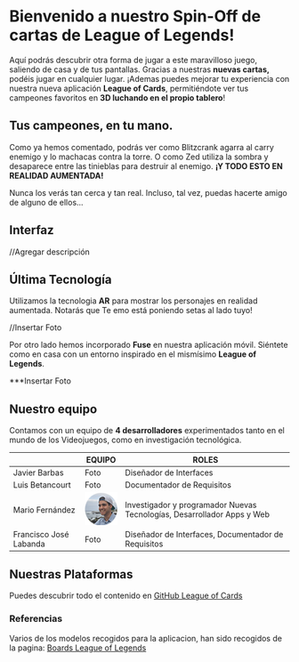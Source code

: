 ﻿# Bienvenido a nuestro Spin-Off de cartas de League of Legends!

Aquí podrás descubrir otra forma de jugar a este maravilloso juego, saliendo de casa y de tus pantallas. Gracias a nuestras **nuevas cartas,** podéis jugar en cualquier lugar.
¡Ademas puedes mejorar tu experiencia con nuestra nueva aplicación **League of Cards**, permitiéndote ver tus campeones favoritos en **3D luchando en el propio tablero**!

## Tus campeones, en tu mano.

Como ya hemos comentado, podrás ver como Blitzcrank agarra al carry enemigo y lo machacas contra la torre. O como Zed utiliza la sombra y desaparece entre las tinieblas para destruir al enemigo. **¡Y TODO ESTO EN REALIDAD AUMENTADA!**

Nunca los verás tan cerca y tan real.
Incluso, tal vez, puedas hacerte amigo de alguno de ellos...

## Interfaz

//Agregar descripción


## Última Tecnología

Utilizamos la tecnologia **AR** para mostrar los personajes en realidad aumentada. Notarás que Te emo está poniendo setas al lado tuyo!

 //Insertar Foto
 
Por otro lado hemos incorporado **Fuse** en nuestra aplicación móvil. Siéntete como en casa con un entorno inspirado en el mismísimo **League of Legends**.

***Insertar Foto

## Nuestro equipo

Contamos con un equipo de **4 desarrolladores** experimentados tanto en el mundo de los Videojuegos, como en investigación tecnológica. 

|                |EQUIPO                          |ROLES                        |
|----------------|-------------------------------|-----------------------------|
|Javier Barbas|Foto            |  Diseñador de Interfaces          |
|Luis Betancourt         | Foto            |     Documentador de Requisitos      |
|Mario Fernández         | <img src="fotoMario.png">|      Investigador y programador Nuevas Tecnologías, Desarrollador Apps y Web        |
|Francisco José Labanda  | Foto|    Diseñador de Interfaces, Documentador de Requisitos            |

## Nuestras Plataformas

Puedes descubrir todo el contenido en [GitHub League of Cards](https://github.com/marferfer/SpinOff-LoL/)

### Referencias

Varios de los modelos recogidos para la aplicacion, han sido recogidos de la pagina: [Boards League of Legends](https://boards.na.leagueoflegends.com/en/c/story-art/nMjMzxOK-champion-3d-models-d)


